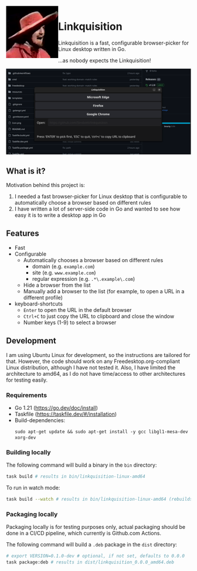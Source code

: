 <img src="Icon.png" width="142" height="142" alt="Linkquisition" align="left"/>

# Linkquisition

Linkquisition is a fast, configurable browser-picker for Linux desktop written in Go.

...as nobody expects the Linkquisition!

![screenshot](screenshot.png)

## What is it?

Motivation behind this project is:
1. I needed a fast browser-picker for Linux desktop that is configurable to automatically choose a browser based on different rules
2. I have written a lot of server-side code in Go and wanted to see how easy it is to write a desktop app in Go

## Features

- Fast
- Configurable
  - Automatically chooses a browser based on different rules
    - domain (e.g. `example.com`)
    - site (e.g. `www.example.com`)
    - regular expression (e.g. `.*\.example\.com`)
  - Hide a browser from the list
  - Manually add a browser to the list (for example, to open a URL in a different profile)
- keyboard-shortcuts
  - `Enter` to open the URL in the default browser
  - `Ctrl+C` to just copy the URL to clipboard and close the window
  - Number keys (1-9) to select a browser

## Development

I am using Ubuntu Linux for development, so the instructions are tailored for that. However, the code should work on any
Freedesktop.org-compliant Linux distribution, although I have not tested it. Also, I have limited the architecture to
amd64, as I do not have time/access to other architectures for testing easily.

### Requirements

- Go 1.21 (https://go.dev/doc/install)
- Taskfile (https://taskfile.dev/#/installation)
- Build-dependencies:
  ```shell
  sudo apt-get update && sudo apt-get install -y gcc libgl1-mesa-dev xorg-dev
  ```

### Building locally

The following command will build a binary in the `bin` directory:

```bash
task build # results in bin/linkquisition-linux-amd64
```

To run in watch mode:

```bash
task build --watch # results in bin/linkquisition-linux-amd64 (rebuilds on any relevant file change)
```

### Packaging locally

Packaging locally is for testing purposes only, actual packaging should be done in a CI/CD pipeline,
which currently is Github.com Actions.

The following command will build a `.deb` package in the `dist` directory:

```bash
# export VERSION=0.1.0-dev # optional, if not set, defaults to 0.0.0
task package:deb # results in dist/linkquisition_0.0.0_amd64.deb
```
